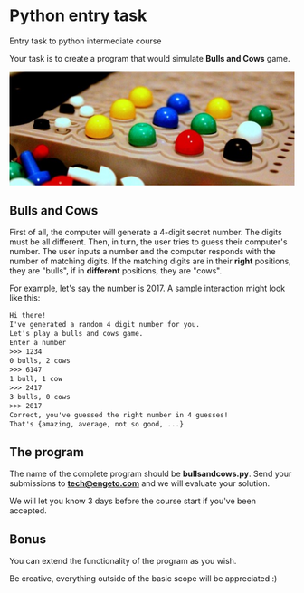 # Python entry task
Entry task to python intermediate course

Your task is to create a program that would simulate **Bulls and Cows** game.

![alt tag](https://raw.githubusercontent.com/engetoacademy/pythontask/master/bullsandcows.png)

Bulls and Cows
--------------

First of all, the computer will generate a 4-digit secret number. The digits must be all different. Then, in turn, the user tries to guess their computer's number. The user inputs a number and the computer responds with the number of matching digits. If the matching digits are in their **right** positions, they are "bulls", if in **different** positions, they are "cows".

For example, let's say the number is 2017.
A sample interaction might look like this:


```
Hi there!
I've generated a random 4 digit number for you.
Let's play a bulls and cows game.
Enter a number
>>> 1234
0 bulls, 2 cows
>>> 6147
1 bull, 1 cow
>>> 2417
3 bulls, 0 cows
>>> 2017
Correct, you've guessed the right number in 4 guesses!
That's {amazing, average, not so good, ...}
```

The program
-----------

The name of the complete program should be **bullsandcows.py**.
Send your submissions to **tech@engeto.com** and we will evaluate your solution.

We will let you know 3 days before the course start if you've been accepted.

Bonus
-----

You can extend the functionality of the program as you wish.

Be creative, everything outside of the basic scope will be appreciated :)
